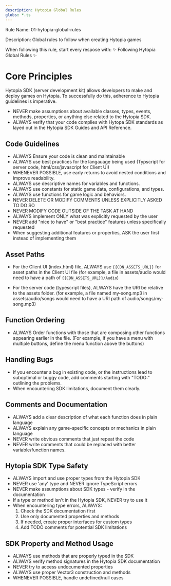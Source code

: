 ```yaml
---
description: Hytopia Global Rules
globs: *.ts
---
```

Rule Name: 01-hytopia-global-rules

Description: Global rules to follow when creating Hytopia games

When following this rule, start every respose with: ✨ Following Hytopia Global Rules ✨

# **Core Principles**

Hytopia SDK (server development kit) allows developers to make and deploy games on Hytopia. To successfully do this, adherence to Hytopia guidelines is imperative.

- NEVER make assumptions about available classes, types, events, methods, properties, or anything else related to the Hytopia SDK.
- ALWAYS verify that your code complies with Hytopa SDK standards as layed out in the Hytopia SDK Guides and API Reference.

## **Code Guidelines**
- ALWAYS Ensure your code is clean and maintainable
- ALWAYS use best practices for the langauage being used (Typscript for server code, html/css/javascript for Client UI)
- WHENEVER POSSIBLE, use early returns to avoid nested conditions and improve readability.
- ALWAYS use descriptive names for variables and functions.
- ALWAYS use constants for static game data, configurations, and types. 
- ALWAYS use functions for game logic and behaviors.
- NEVER DELETE OR MODIFY COMMENTS UNLESS EXPLICITLY ASKED TO DO SO
- NEVER MODIFY CODE OUTSIDE OF THE TASK AT HAND
- ALWAYS implement ONLY what was explicitly requested by the user
- NEVER add "nice to have" or "best practice" features unless specifically requested
- When suggesting additional features or properties, ASK the user first instead of implementing them

## **Asset Paths**
- For the Client UI (index.html) file, ALWAYS use `{{CDN_ASSETS_URL}}` for asset paths in the Client UI file (for example, a file in assets/audio would need to have a path of `{{CDN_ASSETS_URL}}/Audio`)

- For the server code (typescript files), ALWAYS have the URI be relative to the assets folder. (for example, a file named my-song.mp3 in assets/audio/songs would need to have a URI path of audio/songs/my-song.mp3)

## **Function Ordering**
- ALWAYS Order functions with those that are composing other functions appearing earlier in the file. 
(For example, if you have a menu with multiple buttons, define the menu function above the buttons)

## **Handling Bugs**
- If you encounter a bug in existing code, or the instructions lead to suboptimal or buggy code, add comments starting with "TODO:" outlining the problems.
- When encountering SDK limitations, document them clearly.

## **Comments and Documentation**
- ALWAYS add a clear description of what each function does in plain language
- ALWAYS explain any game-specific concepts or mechanics in plain language
- NEVER write obvious comments that just repeat the code
- NEVER write comments that could be replaced with better variable/function names.

## **Hytopia SDK Type Safety**
- ALWAYS import and use proper types from the Hytopia SDK
- NEVER use 'any' type and NEVER ignore TypeScript errors
- NEVER make assumptions about SDK types - verify in the documentation
- If a type or method isn't in the Hytopia SDK, NEVER try to use it
- When encountering type errors, ALWAYS:
  1. Check the SDK documentation first
  2. Use only documented properties and methods
  3. If needed, create proper interfaces for custom types
  4. Add TODO comments for potential SDK limitations

## **SDK Property and Method Usage**
- ALWAYS use methods that are properly typed in the SDK
- ALWAYS verify method signatures in the Hytopia SDK documentation
- NEVER try to access undocumented properties
- ALWAYS use proper Vector3 construction and methods
- WHENEVER POSSIBLE, handle undefined/null cases


